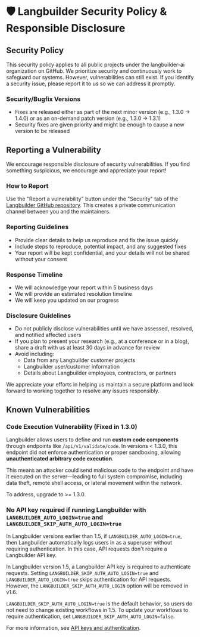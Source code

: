 # 🛡️ Langbuilder Security Policy & Responsible Disclosure

## Security Policy

This security policy applies to all public projects under the langbuilder-ai organization on GitHub. We prioritize security and continuously work to safeguard our systems. However, vulnerabilities can still exist. If you identify a security issue, please report it to us so we can address it promptly.

### Security/Bugfix Versions

- Fixes are released either as part of the next minor version (e.g., 1.3.0 → 1.4.0) or as an on-demand patch version (e.g., 1.3.0 → 1.3.1)
- Security fixes are given priority and might be enough to cause a new version to be released

## Reporting a Vulnerability

We encourage responsible disclosure of security vulnerabilities. If you find something suspicious, we encourage and appreciate your report!

### How to Report

Use the "Report a vulnerability" button under the "Security" tab of the [Langbuilder GitHub repository](https://github.com/langbuilder-ai/langbuilder/security). This creates a private communication channel between you and the maintainers.

### Reporting Guidelines

- Provide clear details to help us reproduce and fix the issue quickly
- Include steps to reproduce, potential impact, and any suggested fixes
- Your report will be kept confidential, and your details will not be shared without your consent

### Response Timeline

- We will acknowledge your report within 5 business days
- We will provide an estimated resolution timeline
- We will keep you updated on our progress

### Disclosure Guidelines

- Do not publicly disclose vulnerabilities until we have assessed, resolved, and notified affected users
- If you plan to present your research (e.g., at a conference or in a blog), share a draft with us at least 30 days in advance for review
- Avoid including:
  - Data from any Langbuilder customer projects
  - Langbuilder user/customer information
  - Details about Langbuilder employees, contractors, or partners

We appreciate your efforts in helping us maintain a secure platform and look forward to working together to resolve any issues responsibly.

## Known Vulnerabilities

### Code Execution Vulnerability (Fixed in 1.3.0)

Langbuilder allows users to define and run **custom code components** through endpoints like `/api/v1/validate/code`. In versions < 1.3.0, this endpoint did not enforce authentication or proper sandboxing, allowing **unauthenticated arbitrary code execution**.

This means an attacker could send malicious code to the endpoint and have it executed on the server—leading to full system compromise, including data theft, remote shell access, or lateral movement within the network.

To address, upgrade to >= 1.3.0.

### No API key required if running Langbuilder with `LANGBUILDER_AUTO_LOGIN=true` and `LANGBUILDER_SKIP_AUTH_AUTO_LOGIN=true`

In Langbuilder versions earlier than 1.5, if `LANGBUILDER_AUTO_LOGIN=true`, then Langbuilder automatically logs users in as a superuser without requiring authentication. In this case, API requests don't require a Langbuilder API key.

In Langbuilder version 1.5, a Langbuilder API key is required to authenticate requests.
Setting `LANGBUILDER_SKIP_AUTH_AUTO_LOGIN=true` and `LANGBUILDER_AUTO_LOGIN=true` skips authentication for API requests. However, the `LANGBUILDER_SKIP_AUTH_AUTO_LOGIN` option will be removed in v1.6.

`LANGBUILDER_SKIP_AUTH_AUTO_LOGIN=true` is the default behavior, so users do not need to change existing workflows in 1.5. To update your workflows to require authentication, set `LANGBUILDER_SKIP_AUTH_AUTO_LOGIN=false`.

For more information, see [API keys and authentication](https://docs.langbuilder.org/api-keys-and-authentication).